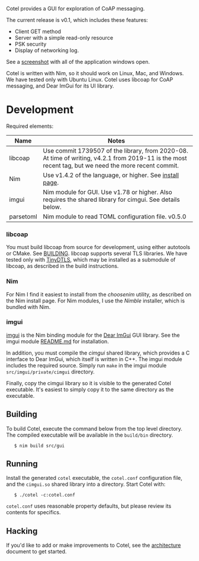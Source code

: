 Cotel provides a GUI for exploration of CoAP messaging.

The current release is v0.1, which includes these features:

* Client GET method
* Server with a simple read-only resource
* PSK security
* Display of networking log.

See a [screenshot](./doc/screenshot.png) with all of the application windows open.

Cotel is written with Nim, so it should work on Linux, Mac, and Windows. We have tested only with Ubuntu Linux. Cotel uses libcoap for CoAP messaging, and Dear ImGui for its UI library.

# Development

Required elements:

|Name   |Notes
|-----------|---------|
|libcoap| Use commit 1739507 of the library, from 2020-08. At time of writing, v4.2.1 from 2019-11 is the most recent tag, but we need the more recent commit.|
|Nim    | Use v1.4.2 of the language, or higher. See [install page](https://nim-lang.org/install.html).|
|imgui   | Nim module for GUI. Use v1.78 or higher. Also requires the shared library for cimgui. See details below.|
|parsetoml| Nim module to read TOML configuration file. v0.5.0|

### libcoap
You must build libcoap from source for development, using either autotools or CMake. See [BUILDING](https://github.com/obgm/libcoap/blob/1739507a1eee6f8831ca7221adaa8d5413527b7f/BUILDING). libcoap supports several TLS libraries. We have tested only with [TinyDTLS](https://github.com/eclipse/tinydtls), which may be installed as a submodule of libcoap, as described in the build instructions.

### Nim

For Nim I find it easiest to install from the *choosenim* utility, as described on the Nim install page. For Nim modules, I use the *Nimble* installer, which is bundled with Nim.

### imgui

[imgui](https://github.com/nimgl/imgui) is the Nim binding module for the [Dear ImGui](https://github.com/ocornut/imgui) GUI library. See the imgui module [README.md](https://github.com/nimgl/imgui/blob/master/README.md) for installation.

In addition, you must compile the *cimgui* shared library, which provides a C interface to Dear ImGui, which itself is written in C++. The imgui module includes the required source. Simply run `make` in the imgui module `src/imgui/private/cimgui` directory.

Finally, copy the cimgui library so it is visible to the generated Cotel executable. It's easiest to simply copy it to the same directory as the executable.

## Building
To build Cotel, execute the command below from the top level directory. The compiled executable will be available in the `build/bin` directory.

```
   $ nim build src/gui
```

## Running
Install the generated `cotel` executable, the `cotel.conf` configuration file, and the `cimgui.so` shared library into a directory. Start Cotel with:

```
   $ ./cotel -c:cotel.conf
```

`cotel.conf` uses reasonable property defaults, but please review its contents for specifics.

## Hacking
If you'd like to add or make improvements to Cotel, see the [architecture](./doc/architecture.md) document to get started. 